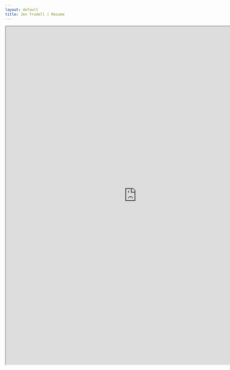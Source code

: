 ```yaml
---
layout: default
title: Jen Trudell | Resume
---
```


<div>
	<iframe src="https://resume.creddle.io/embed/eqfsstj0ea0" width="850" height="1100" seamless></iframe>
</div>
